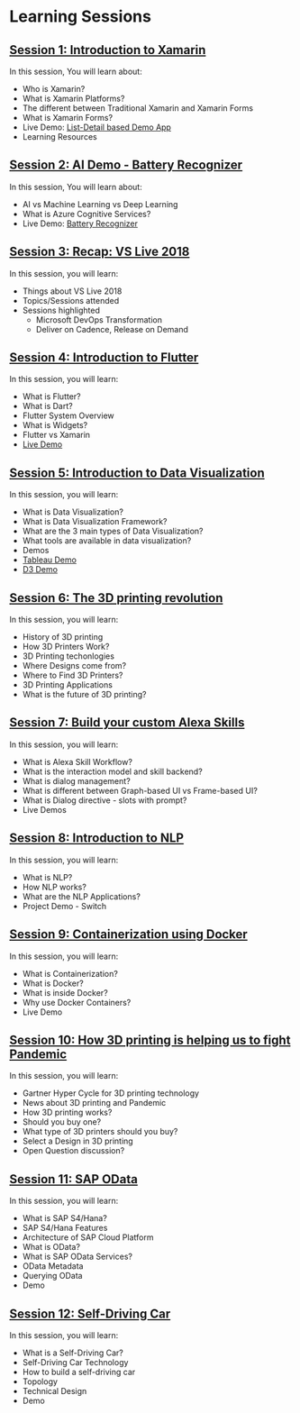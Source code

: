 # Learning Sessions

## [Session 1: Introduction to Xamarin](https://github.com/wingchanatibsa/LearningSessions/tree/master/IntroductionToXamarin)
In this session, You will learn about:
* Who is Xamarin?
* What is Xamarin Platforms?
* The different between Traditional Xamarin and Xamarin Forms
* What is Xamarin Forms?
* Live Demo: [List-Detail based Demo App](https://github.com/wingchanatibsa/LearningSessions/tree/master/IntroductionToXamarin/XamarinDemo)
* Learning Resources

## [Session 2: AI Demo - Battery Recognizer](https://github.com/wingchanatibsa/LearningSessions/tree/master/BatteryRecorgnizer)
In this session, You will learn about:
* AI vs Machine Learning vs Deep Learning
* What is Azure Cognitive Services?
* Live Demo: [Battery Recognizer](https://github.com/wingchanatibsa/LearningSessions/tree/master/BatteryRecorgnizer/DemoApp)


## [Session 3: Recap: VS Live 2018](https://github.com/wingchanatibsa/LearningSessions/tree/master/Recap-VSLive2018)
In this session, you will learn:
* Things about VS Live 2018
* Topics/Sessions attended
* Sessions highlighted
   * Microsoft DevOps Transformation
   * Deliver on Cadence, Release on Demand   

## [Session 4: Introduction to Flutter](https://github.com/wingchanatibsa/LearningSessions/tree/master/IntroductionToFlutter)
In this session, you will learn:
* What is Flutter?
* What is Dart?
* Flutter System Overview
* What is Widgets?
* Flutter vs Xamarin
* [Live Demo](https://github.com/wingchanatibsa/LearningSessions/tree/master/IntroductionToFlutter/Demo/flutter_demo)

## [Session 5: Introduction to Data Visualization](https://github.com/wingchanatibsa/LearningSessions/tree/master/IntroductionToDataVisualization)
In this session, you will learn:
* What is Data Visualization?
* What is Data Visualization Framework?
* What are the 3 main types of Data Visualization?
* What tools are available in data visualization?
* Demos
* [Tableau Demo](https://github.com/wingchanatibsa/LearningSessions/tree/master/IntroductionToDataVisualization/Demo)
* [D3 Demo](https://wingchanatibsa.github.io/cs498dv/index.html)

## [Session 6: The 3D printing revolution](https://github.com/wingchanatibsa/LearningSessions/blob/master/3D%20Printing%20Revolution/)
In this session, you will learn:
* History of 3D printing
* How 3D Printers Work?
* 3D Printing techonlogies
* Where Designs come from?
* Where to Find 3D Printers?
* 3D Printing Applications
* What is the future of 3D printing?

## [Session 7: Build your custom Alexa Skills](https://github.com/wingchanatibsa/LearningSessions/tree/master/BuildYourCustomAlexaSkills)
In this session, you will learn:
* What is Alexa Skill Workflow?
* What is the interaction model and skill backend?
* What is dialog management?
* What is different between Graph-based UI vs Frame-based UI?
* What is Dialog directive - slots with prompt?
* Live Demos

## [Session 8: Introduction to NLP](https://github.com/wingchanatibsa/LearningSessions/tree/master/IntroductionToNLP)
In this session, you will learn:
* What is NLP?
* How NLP works?
* What are the NLP Applications?
* Project Demo - Switch

## [Session 9: Containerization using Docker](https://github.com/wingchanatibsa/LearningSessions/tree/master/Containerization%20using%20Docker)
In this session, you will learn:
* What is Containerization?
* What is Docker?
* What is inside Docker?
* Why use Docker Containers?
* Live Demo

## [Session 10: How 3D printing is helping us to fight Pandemic](https://github.com/wingchanatibsa/LearningSessions/tree/master/How3DPrintingIsHelpingToFightPandemic)
In this session, you will learn:
* Gartner Hyper Cycle for 3D printing technology
* News about 3D printing and Pandemic
* How 3D printing works?
* Should you buy one?
* What type of 3D printers should you buy?
* Select a Design in 3D printing
* Open Question discussion?

## [Session 11: SAP OData](https://github.com/wingchanatibsa/LearningSessions/tree/master/SAPData)
In this session, you will learn:
* What is SAP S4/Hana?​
* SAP S4/Hana Features​
* Architecture of SAP Cloud Platform​
* What is OData?​
* What is SAP OData Services?​
* OData Metadata​
* Querying OData ​
* Demo​

## [Session 12: Self-Driving Car](https://github.com/wingchanatibsa/LearningSessions/tree/master/Self-DrivingCar)
In this session, you will learn:
* What is a Self-Driving Car?​
* Self-Driving Car Technology​
* How to build a self-driving car​
* Topology​
* Technical Design​
* Demo​
